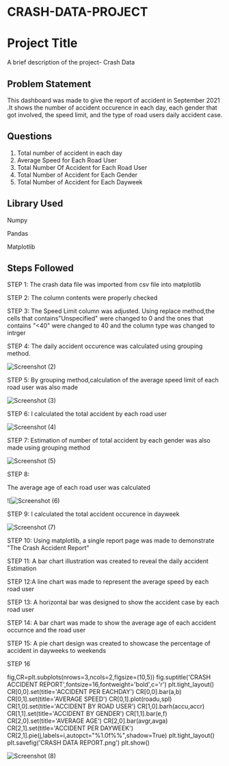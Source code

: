# CRASH-DATA-PROJECT


# Project Title
A brief description of the project- Crash Data

## Problem Statement

This dashboard was made to give the  report of accident in September 2021 .It shows the number of accident occurence in each day, each gender that got involved, the speed limit, and the type of road users daily accident case.

## Questions

1. Total number of accident in each day
2. Average Speed for Each Road User
3. Total Number Of Accident for Each Road User
4. Total Number of Accident for Each Gender
5. Total Number of Accident for Each Dayweek


## Library Used
Numpy

Pandas

Matplotlib


## Steps Followed

STEP 1:
The crash data file was imported from csv file into matplotlib

STEP 2:
The column contents were properly checked

STEP 3:
The Speed Limit column was adjusted. Using replace method,the cells that contains"Unspecified" were changed to 0 and the ones that contains "<40" were changed to 40 and the column type was changed to intrger

STEP 4:
The daily accident occurence was calculated using grouping method.

![Screenshot (2)](https://github.com/user-attachments/assets/8c8d639c-b6fe-4e8a-bbfe-c8c9b9299d53)


STEP 5:
By grouping method,calculation of the average speed limit of each road user was also made


![Screenshot (3)](https://github.com/user-attachments/assets/a62dac2b-a0e5-4000-afa0-71d04bfeaf59)


STEP 6:
I calculated the total accident by each road user

![Screenshot (4)](https://github.com/user-attachments/assets/6ac64d72-4488-4cd3-9830-8ba3d18ab493)


STEP 7:
Estimation of number of total accident by each gender was also made using grouping method

![Screenshot (5)](https://github.com/user-attachments/assets/38d4fa24-bfbc-41c4-83b1-a626d8c77215)



STEP 8:

The average age of each road user was calculated 

![![Screenshot (6)](https://github.com/user-attachments/assets/4d5b30c7-0285-4cec-a186-78dce16dcf12)


STEP 9:
I calculated the total accident occurence in dayweek

![Screenshot (7)](https://github.com/user-attachments/assets/8aee8b2e-7da8-47fd-bcb5-08c05351115f)


STEP 10:
Using matplotlib, a single report page was made to demonstrate "The Crash Accident Report"

STEP 11:
A bar chart illustration was created to reveal the daily accident Estimation

STEP 12:A line chart was made to represent the average speed by each road user

STEP 13:
A horizontal bar was designed to show the accident case by each road user

STEP 14:
A bar chart was made to show the average age of each accident occurnce and the road user

STEP 15:
A pie chart design was created to showcase the percentage of accident in dayweeks to weekends

STEP 16

fig,CR=plt.subplots(nrows=3,ncols=2,figsize=(10,5))
fig.suptitle('CRASH ACCIDENT REPORT',fontsize=16,fontweight='bold',c='r')
plt.tight_layout()
CR[0,0].set(title='ACCIDENT PER EACHDAY')
CR[0,0].bar(a,b)
CR[0,1].set(title='AVERAGE SPEED')
CR[0,1].plot(roadu,spl)
CR[1,0].set(title='ACCIDENT BY ROAD USER')
CR[1,0].barh(accu,accr)
CR[1,1].set(title='ACCIDENT BY GENDER')
CR[1,1].bar(e,f)
CR[2,0].set(title='AVERAGE AGE')
CR[2,0].bar(avgr,avga)
CR[2,1].set(title='ACCIDENT PER DAYWEEK')
CR[2,1].pie(j,labels=i,autopct="%1.0f%%",shadow=True)
plt.tight_layout()
plt.savefig('CRASH DATA REPORT.png')
plt.show()


![Screenshot (8)](https://github.com/user-attachments/assets/21d65abd-7dc0-4f62-8f62-0aeaadfaa151)






